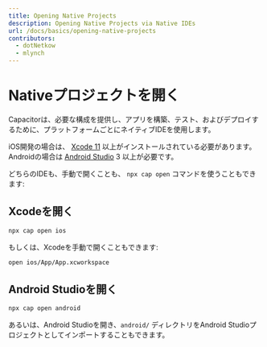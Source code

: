 ```yaml
---
title: Opening Native Projects 
description: Opening Native Projects via Native IDEs
url: /docs/basics/opening-native-projects
contributors:
  - dotNetkow
  - mlynch
---
```


# Nativeプロジェクトを開く

<p class="intro">Capacitorは、必要な構成を提供し、アプリを構築、テスト、およびデプロイするために、プラットフォームごとにネイティブIDEを使用します。</p>

<p class="intro">iOS開発の場合は、 <a href="https://developer.apple.com/xcode/" target="_blank">Xcode 11</a> 以上がインストールされている必要があります。Androidの場合は <a href="https://developer.android.com/studio/index.html" target="_blank">Android Studio</a> 3 以上が必要です。</p>

<p class="intro">どちらのIDEも、手動で開くことも、 <code>npx cap open</code> コマンドを使うこともできます:</p>

## Xcodeを開く

```bash
npx cap open ios
```

もしくは、Xcodeを手動で開くこともできます:

```bash
open ios/App/App.xcworkspace
```

## Android Studioを開く

```bash
npx cap open android
```

あるいは、Android Studioを開き、`android/` ディレクトリをAndroid Studioプロジェクトとしてインポートすることもできます。
